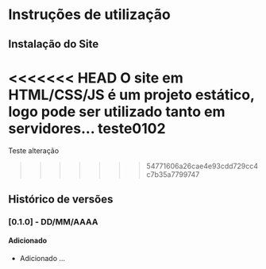 # Instruções de utilização

## Instalação do Site

<<<<<<< HEAD
O site em HTML/CSS/JS é um projeto estático, logo pode ser utilizado tanto em servidores... teste0102
=======
Teste alteração
>>>>>>> 54771606a26cae4e93cdd729cc4c7b35a7799747

## Histórico de versões

### [0.1.0] - DD/MM/AAAA
#### Adicionado
- Adicionado ...
